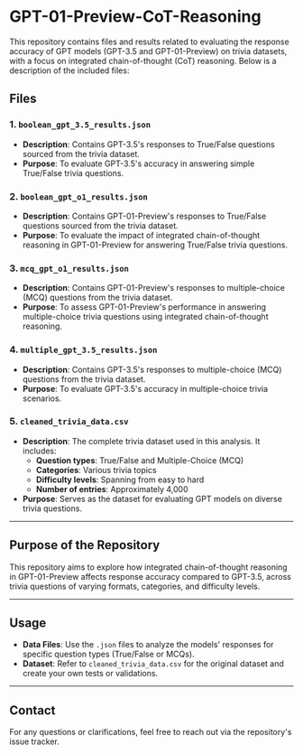 # GPT-01-Preview-CoT-Reasoning

This repository contains files and results related to evaluating the response accuracy of GPT models (GPT-3.5 and GPT-01-Preview) on trivia datasets, with a focus on integrated chain-of-thought (CoT) reasoning. Below is a description of the included files:

## Files

### 1. `boolean_gpt_3.5_results.json`
- **Description**: Contains GPT-3.5's responses to True/False questions sourced from the trivia dataset.
- **Purpose**: To evaluate GPT-3.5's accuracy in answering simple True/False trivia questions.

### 2. `boolean_gpt_o1_results.json`
- **Description**: Contains GPT-01-Preview's responses to True/False questions sourced from the trivia dataset.
- **Purpose**: To evaluate the impact of integrated chain-of-thought reasoning in GPT-01-Preview for answering True/False trivia questions.

### 3. `mcq_gpt_o1_results.json`
- **Description**: Contains GPT-01-Preview's responses to multiple-choice (MCQ) questions from the trivia dataset.
- **Purpose**: To assess GPT-01-Preview's performance in answering multiple-choice trivia questions using integrated chain-of-thought reasoning.

### 4. `multiple_gpt_3.5_results.json`
- **Description**: Contains GPT-3.5's responses to multiple-choice (MCQ) questions from the trivia dataset.
- **Purpose**: To evaluate GPT-3.5's accuracy in multiple-choice trivia scenarios.

### 5. `cleaned_trivia_data.csv`
- **Description**: The complete trivia dataset used in this analysis. It includes:
  - **Question types**: True/False and Multiple-Choice (MCQ)
  - **Categories**: Various trivia topics
  - **Difficulty levels**: Spanning from easy to hard
  - **Number of entries**: Approximately 4,000
- **Purpose**: Serves as the dataset for evaluating GPT models on diverse trivia questions.

---

## Purpose of the Repository
This repository aims to explore how integrated chain-of-thought reasoning in GPT-01-Preview affects response accuracy compared to GPT-3.5, across trivia questions of varying formats, categories, and difficulty levels.

---

## Usage
- **Data Files**: Use the `.json` files to analyze the models' responses for specific question types (True/False or MCQs).
- **Dataset**: Refer to `cleaned_trivia_data.csv` for the original dataset and create your own tests or validations.

---

## Contact
For any questions or clarifications, feel free to reach out via the repository's issue tracker.

